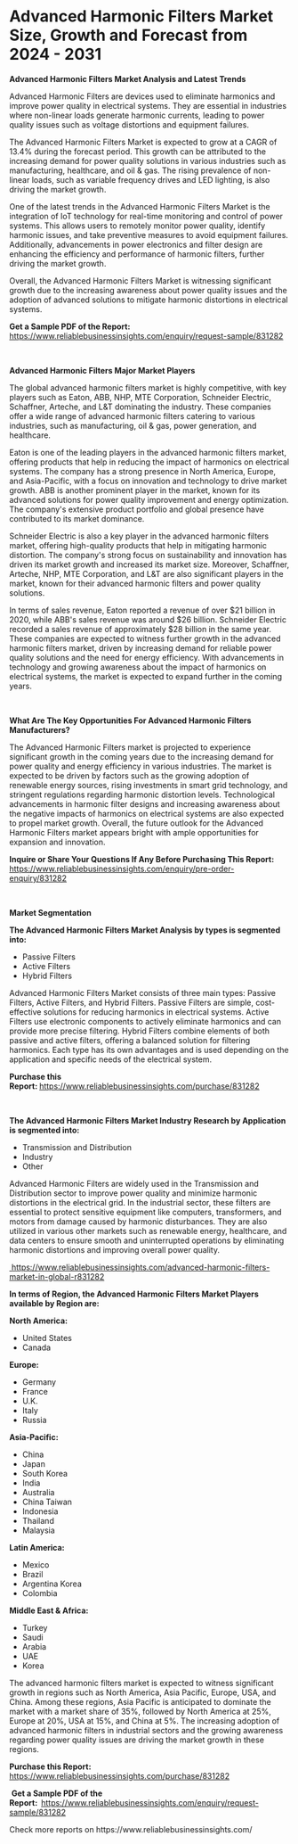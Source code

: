 <p><h1>Advanced Harmonic Filters Market Size, Growth and Forecast from 2024 - 2031</h1></p><p><strong>Advanced Harmonic Filters Market Analysis and Latest Trends</strong></p>
<p><p>Advanced Harmonic Filters are devices used to eliminate harmonics and improve power quality in electrical systems. They are essential in industries where non-linear loads generate harmonic currents, leading to power quality issues such as voltage distortions and equipment failures.</p><p>The Advanced Harmonic Filters Market is expected to grow at a CAGR of 13.4% during the forecast period. This growth can be attributed to the increasing demand for power quality solutions in various industries such as manufacturing, healthcare, and oil & gas. The rising prevalence of non-linear loads, such as variable frequency drives and LED lighting, is also driving the market growth.</p><p>One of the latest trends in the Advanced Harmonic Filters Market is the integration of IoT technology for real-time monitoring and control of power systems. This allows users to remotely monitor power quality, identify harmonic issues, and take preventive measures to avoid equipment failures. Additionally, advancements in power electronics and filter design are enhancing the efficiency and performance of harmonic filters, further driving the market growth.</p><p>Overall, the Advanced Harmonic Filters Market is witnessing significant growth due to the increasing awareness about power quality issues and the adoption of advanced solutions to mitigate harmonic distortions in electrical systems.</p></p>
<p><strong>Get a Sample PDF of the Report:&nbsp;</strong> <a href="https://www.reliablebusinessinsights.com/enquiry/request-sample/831282">https://www.reliablebusinessinsights.com/enquiry/request-sample/831282</a></p>
<p>&nbsp;</p>
<p><strong>Advanced Harmonic Filters Major Market Players</strong></p>
<p><p>The global advanced harmonic filters market is highly competitive, with key players such as Eaton, ABB, NHP, MTE Corporation, Schneider Electric, Schaffner, Arteche, and L&T dominating the industry. These companies offer a wide range of advanced harmonic filters catering to various industries, such as manufacturing, oil & gas, power generation, and healthcare.</p><p>Eaton is one of the leading players in the advanced harmonic filters market, offering products that help in reducing the impact of harmonics on electrical systems. The company has a strong presence in North America, Europe, and Asia-Pacific, with a focus on innovation and technology to drive market growth. ABB is another prominent player in the market, known for its advanced solutions for power quality improvement and energy optimization. The company's extensive product portfolio and global presence have contributed to its market dominance.</p><p>Schneider Electric is also a key player in the advanced harmonic filters market, offering high-quality products that help in mitigating harmonic distortion. The company's strong focus on sustainability and innovation has driven its market growth and increased its market size. Moreover, Schaffner, Arteche, NHP, MTE Corporation, and L&T are also significant players in the market, known for their advanced harmonic filters and power quality solutions.</p><p>In terms of sales revenue, Eaton reported a revenue of over $21 billion in 2020, while ABB's sales revenue was around $26 billion. Schneider Electric recorded a sales revenue of approximately $28 billion in the same year. These companies are expected to witness further growth in the advanced harmonic filters market, driven by increasing demand for reliable power quality solutions and the need for energy efficiency. With advancements in technology and growing awareness about the impact of harmonics on electrical systems, the market is expected to expand further in the coming years.</p></p>
<p>&nbsp;</p>
<p><strong>What Are The Key Opportunities For Advanced Harmonic Filters Manufacturers?</strong></p>
<p><p>The Advanced Harmonic Filters market is projected to experience significant growth in the coming years due to the increasing demand for power quality and energy efficiency in various industries. The market is expected to be driven by factors such as the growing adoption of renewable energy sources, rising investments in smart grid technology, and stringent regulations regarding harmonic distortion levels. Technological advancements in harmonic filter designs and increasing awareness about the negative impacts of harmonics on electrical systems are also expected to propel market growth. Overall, the future outlook for the Advanced Harmonic Filters market appears bright with ample opportunities for expansion and innovation.</p></p>
<p><strong>Inquire or Share Your Questions If Any Before Purchasing This Report:</strong> <a href="https://www.reliablebusinessinsights.com/enquiry/pre-order-enquiry/831282">https://www.reliablebusinessinsights.com/enquiry/pre-order-enquiry/831282</a></p>
<p>&nbsp;</p>
<p><strong>Market Segmentation</strong></p>
<p><strong>The Advanced Harmonic Filters Market Analysis by types is segmented into:</strong></p>
<p><ul><li>Passive Filters</li><li>Active Filters</li><li>Hybrid Filters</li></ul></p>
<p><p>Advanced Harmonic Filters Market consists of three main types: Passive Filters, Active Filters, and Hybrid Filters. Passive Filters are simple, cost-effective solutions for reducing harmonics in electrical systems. Active Filters use electronic components to actively eliminate harmonics and can provide more precise filtering. Hybrid Filters combine elements of both passive and active filters, offering a balanced solution for filtering harmonics. Each type has its own advantages and is used depending on the application and specific needs of the electrical system.</p></p>
<p><strong>Purchase this Report:&nbsp;</strong><a href="https://www.reliablebusinessinsights.com/purchase/831282">https://www.reliablebusinessinsights.com/purchase/831282</a></p>
<p>&nbsp;</p>
<p><strong>The Advanced Harmonic Filters Market Industry Research by Application is segmented into:</strong></p>
<p><ul><li>Transmission and Distribution</li><li>Industry</li><li>Other</li></ul></p>
<p><p>Advanced Harmonic Filters are widely used in the Transmission and Distribution sector to improve power quality and minimize harmonic distortions in the electrical grid. In the industrial sector, these filters are essential to protect sensitive equipment like computers, transformers, and motors from damage caused by harmonic disturbances. They are also utilized in various other markets such as renewable energy, healthcare, and data centers to ensure smooth and uninterrupted operations by eliminating harmonic distortions and improving overall power quality.</p></p>
<p><a href="https://www.reliablebusinessinsights.com/advanced-harmonic-filters-market-in-global-r831282">&nbsp;https://www.reliablebusinessinsights.com/advanced-harmonic-filters-market-in-global-r831282</a></p>
<p><strong>In terms of Region, the Advanced Harmonic Filters Market Players available by Region are:</strong></p>
<p>
    <p> <strong> North America: </strong>
        <ul>
            <li>United States</li>
            <li>Canada</li>
        </ul>
        </p> 
    <p> <strong> Europe: </strong>
        <ul>
            <li>Germany</li>
            <li>France</li>
            <li>U.K.</li>
            <li>Italy</li>
            <li>Russia</li>
        </ul>
        </p> 
    <p> <strong> Asia-Pacific: </strong>
        <ul>
            <li>China</li>
            <li>Japan</li>
            <li>South Korea</li>
            <li>India</li>
            <li>Australia</li>
            <li>China Taiwan</li>
            <li>Indonesia</li>
            <li>Thailand</li>
            <li>Malaysia</li>
        </ul>
        </p> 
    <p> <strong> Latin America: </strong>
        <ul>
            <li>Mexico</li>
            <li>Brazil</li>
            <li>Argentina Korea</li>
            <li>Colombia</li>
        </ul>
        </p> 
    <p> <strong> Middle East & Africa: </strong>
        <ul>
            <li>Turkey</li>
            <li>Saudi</li>
            <li>Arabia</li>
            <li>UAE</li>
            <li>Korea</li>
        </ul>
    </p>
    </p>
<p><p>The advanced harmonic filters market is expected to witness significant growth in regions such as North America, Asia Pacific, Europe, USA, and China. Among these regions, Asia Pacific is anticipated to dominate the market with a market share of 35%, followed by North America at 25%, Europe at 20%, USA at 15%, and China at 5%. The increasing adoption of advanced harmonic filters in industrial sectors and the growing awareness regarding power quality issues are driving the market growth in these regions.</p></p>
<p><strong>Purchase this Report: </strong><a href="https://www.reliablebusinessinsights.com/purchase/831282">https://www.reliablebusinessinsights.com/purchase/831282</a></p>
<p>&nbsp;<strong>Get a Sample PDF of the Report:&nbsp;&nbsp;</strong><a href="https://www.reliablebusinessinsights.com/enquiry/request-sample/831282">https://www.reliablebusinessinsights.com/enquiry/request-sample/831282</a></p>
<p><strong></strong></p>
<p>Check more reports on https://www.reliablebusinessinsights.com/</p>